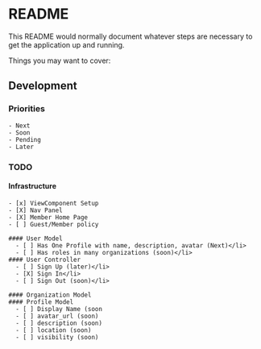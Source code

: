 # README

This README would normally document whatever steps are necessary to get the
application up and running.

Things you may want to cover:
## Development 
  ### Priorities
    - Next
    - Soon
    - Pending
    - Later
  ### TODO
   #### Infrastructure
    - [x] ViewComponent Setup
    - [X] Nav Panel
    - [X] Member Home Page
    - [ ] Guest/Member policy

    #### User Model
      - [ ] Has One Profile with name, description, avatar (Next)</li>
      - [ ] Has roles in many organizations (soon)</li>
    #### User Controller
      - [ ] Sign Up (later)</li>
      - [X] Sign In</li>
      - [ ] Sign Out (soon)</li>
                   
    #### Organization Model
    #### Profile Model
      - [ ] Display Name (soon
      - [ ] avatar_url (soon)
      - [ ] description (soon)
      - [ ] location (soon)
      - [ ] visibility (soon)
